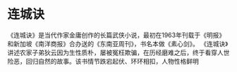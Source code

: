 # 连城诀

《连城诀》是当代作家金庸创作的长篇武侠小说，最初在1963年刊载于《明报》和新加坡《南洋商报》合办送的《东南亚周刊》，书名本做《素心剑》。
《连城诀》讲述农家子弟狄云因为生性质朴，屡被冤枉欺骗，在历经磨难之后，终于看穿人世险恶，回归自然的故事。该书情节跌宕起伏、环环相扣，人物性格鲜明